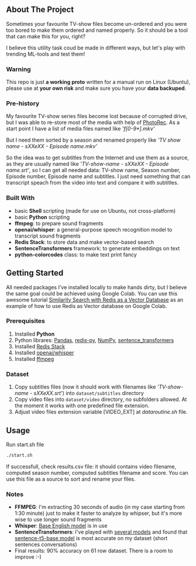 ## About The Project
<p>Sometimes your favourite TV-show files become un-ordered and you were too bored to make them ordered and named properly. 
So it should be a tool that can make this for you, right?
<p>I believe this utility task coud be made in different ways, but let's play with trending ML-tools and test them!

### Warning
This repo is just <b>a working proto</b> written for a manual run on Linux (Ubuntu), please use at <b>your own risk</b> and make sure you have your <b>data backuped</b>.

### Pre-history
<p>My favourite TV-show series files become lost because of corrupted drive, but I was able to re-store most of the media with help of <a href='https://en.wikipedia.org/wiki/PhotoRec'>PhotoRec</a>. As a start point I have a list of media files named like <i>'f[0-9*].mkv'</i>

But I need them sorted by a season and renamed properly like <i>'TV show name - sXXeXX - Episode name.mkv'</i>

So the idea was to get subtitles from the Internet and use them as a source, as they are usually named like <i>'TV-show-name - sXXeXX - Episode name.srt'</i>, so I can get all needed data: TV-show name, Season number, Episode number, Episode name and subtitles. I just need something that can transcript speach from the video into text and compare it with subtitles.

### Built With

* basic <b>Shell</b> scripting (made for use on Ubuntu, not cross-platform)
* basic <b>Python</b> scripting
* <b>ffmpeg</b>: to prepare sound fragments
* <b>openai/whisper</b>: a general-purpose speech recognition model to transcript sound fragments
* <b>Redis Stack</b>: to store data and make vector-based search
* <b>SentenceTransformers</b> framework: to generate embeddings on text
* <b>python-colorcodes</b> class: to make text print fancy


## Getting Started

All needed packages I've installed locally to make hands dirty, but I believe the same goal could be achieved using Google Colab. You can use this awesome tutorial [Similarity Search with Redis as a Vector Database](https://github.com/RedisVentures/redis-vss-getting-started/blob/main/vector_similarity_with_redis.ipynb) as an example of how to use Redis as Vector database on Google Colab.

### Prerequisites

1. Installed <b>Python</b>
2. Python librares: [Pandas](https://pandas.pydata.org/getting_started.html), [redis-py](https://redis-py.readthedocs.io/en/stable/), [NumPy](https://numpy.org/install/), [sentence_transformers](https://www.sbert.net/docs/installation.html)
3. Installed [Redis Stack](https://redis.io/docs/install/install-stack/)
4. Installed [openai/whisper](https://github.com/openai/whisper)
5. Installed [ffmpeg](https://ffmpeg.org/download.html)

### Dataset

1. Copy subtitles files (now it should work with filenames like <i>'TV-show-name - sXXeXX.srt'</i>) into <code>dataset/subtitles</code> directory
2. Copy video files into <code>dataset/video</code> directory, no subfolders allowed. At the moment it works with one predefined file extension.
3. Adjust video files extension variable [VIDEO_EXT] at <i>dataroutine.sh</i> file.

## Usage

Run start.sh file
   ```sh
   ./start.sh
   ```

If successfull, check results.csv file: it should contains video filename, computed season number, computed subtitles filename and score. You can use this file as a source to sort and rename your files.

### Notes

* <b>FFMPEG</b>: I'm extracting 30 seconds of audio (in my case starting from 1:30 minute) just to make it faster to analyze by whipser, but it's more wise to use longer sound fragments
* <b>Whisper</b>: [Base English model](https://github.com/openai/whisper?tab=readme-ov-file#available-models-and-languages) is in use
* <b>SentenceTransformers</b>: I've played with [several models](https://huggingface.co/sentence-transformers) and found that [sentence-t5-base model](https://www.sbert.net/docs/pretrained_models.html) is most accurate on my dataset (short sentences conversations)
* Final results: 90% accuracy on 61 row dataset. There is a room to improve :-)
